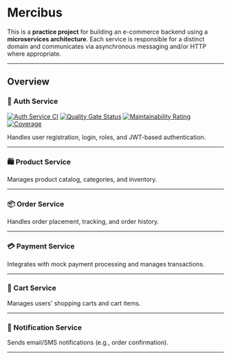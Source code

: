 # Mercibus

This is a **practice project** for building an e-commerce backend using a **microservices architecture**. Each service
is responsible for a distinct domain and communicates via asynchronous messaging and/or HTTP where appropriate.

---

## Overview

### 🔐 Auth Service

[![Auth Service CI](https://github.com/cardosakv/mercibus/actions/workflows/auth-ci.yml/badge.svg)](https://github.com/cardosakv/mercibus/actions/workflows/auth-ci.yml)
[![Quality Gate Status](https://sonarcloud.io/api/project_badges/measure?project=mercibus_auth&metric=alert_status)](https://sonarcloud.io/summary/new_code?id=mercibus_auth)
[![Maintainability Rating](https://sonarcloud.io/api/project_badges/measure?project=mercibus_auth&metric=sqale_rating)](https://sonarcloud.io/summary/new_code?id=mercibus_auth)
[![Coverage](https://sonarcloud.io/api/project_badges/measure?project=mercibus_auth&metric=coverage)](https://sonarcloud.io/summary/new_code?id=mercibus_auth)

Handles user registration, login, roles, and JWT-based authentication.

---

### 🛍️ Product Service

Manages product catalog, categories, and inventory.

---

### 📦 Order Service

Handles order placement, tracking, and order history.

---

### 💳 Payment Service

Integrates with mock payment processing and manages transactions.

---

### 🛒 Cart Service

Manages users' shopping carts and cart items.

---

### 📣 Notification Service

Sends email/SMS notifications (e.g., order confirmation).

---
